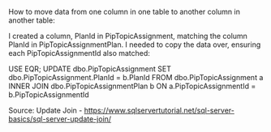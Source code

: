 How to move data from one column in one table to another column in another table:

I created a column, PlanId in PipTopicAssignment, matching the column PlanId in PipTopicAssignmentPlan. I needed to copy the data over, ensuring each PipTopicAssignmentId also matched:

USE EQR;
UPDATE dbo.PipTopicAssignment
SET dbo.PipTopicAssignment.PlanId  = b.PlanId 
FROM dbo.PipTopicAssignment a INNER JOIN dbo.PipTopicAssignmentPlan b
ON a.PipTopicAssignmentId = b.PipTopicAssignmentId

Source: Update Join - https://www.sqlservertutorial.net/sql-server-basics/sql-server-update-join/